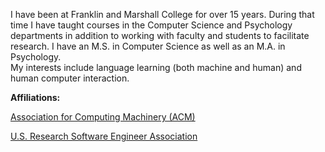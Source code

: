 I have been at Franklin and Marshall College for over 15 years.  During that time I have taught courses in the Computer Science and Psychology departments
in addition to working with faculty and students to facilitate research. I have an M.S. in Computer Science as well as an M.A. in Psychology.  
My interests include language learning (both machine and human) and human computer interaction.

**Affiliations:**

[Association for Computing Machinery (ACM)](https://www.acm.org/)

[U.S. Research Software Engineer Association](https://us-rse.org/)